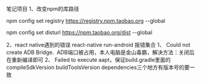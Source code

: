 笔记项目
1、改变npm的库路径

npm config set registry https://registry.npm.taobao.org --global

npm config set disturl https://npm.taobao.org/dist --global

2、react native遇到的错误
react-native run-android 报错集合
1、 Could not create ADB Bridge.  ADB端口被占用，本人电脑是金山毒霸，解决方法：关闭后在重新编译即可
2、 Failed to execute aapt，保证build.gradle里面的 compileSdkVersion buildToolsVersion  dependencies三个地方有版本号的要一致


